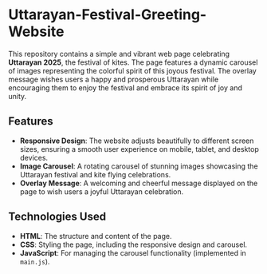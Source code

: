 # Uttarayan-Festival-Greeting-Website

This repository contains a simple and vibrant web page celebrating **Uttarayan 2025**, the festival of kites. The page features a dynamic carousel of images representing the colorful spirit of this joyous festival. The overlay message wishes users a happy and prosperous Uttarayan while encouraging them to enjoy the festival and embrace its spirit of joy and unity.

## Features

- **Responsive Design**: The website adjusts beautifully to different screen sizes, ensuring a smooth user experience on mobile, tablet, and desktop devices.
- **Image Carousel**: A rotating carousel of stunning images showcasing the Uttarayan festival and kite flying celebrations.
- **Overlay Message**: A welcoming and cheerful message displayed on the page to wish users a joyful Uttarayan celebration.
  
## Technologies Used

- **HTML**: The structure and content of the page.
- **CSS**: Styling the page, including the responsive design and carousel.
- **JavaScript**: For managing the carousel functionality (implemented in `main.js`).


